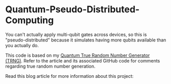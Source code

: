 # Quantum-Pseudo-Distributed-Computing
You can't actually apply multi-qubit gates across devices, so this is "pseudo-distributed" because it simulates having more qubits available than you actually do.
<p>This code is based on my <a href='https://agentanakinai.wordpress.com/2019/10/12/updated-quantum-true-random-number-generator/'>Quantum True Random Number Generator (TRNG)</a>. Refer to the article and its associated GitHub code for comments regarding true random number generation.
<p>Read this blog article for more information about this project: 
